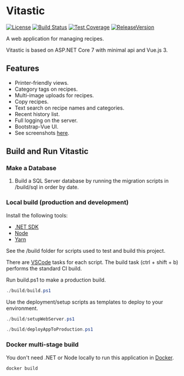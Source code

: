 # Vitastic

[![License](https://img.shields.io/github/license/hur1can3/Vitastic.svg)](https://github.com/hur1can3/Vitastic/blob/main/LICENSE.txt)
[![Build Status](https://img.shields.io/azure-devops/build/hur1can3/VoidCore/18.svg)](https://dev.azure.com/hur1can3/VoidCore/_build/latest?definitionId=18&branchName=main)
[![Test Coverage](https://img.shields.io/azure-devops/coverage/hur1can3/VoidCore/18.svg)](https://dev.azure.com/hur1can3/VoidCore/_build/latest?definitionId=18&branchName=main)
[![ReleaseVersion](https://img.shields.io/github/release/hur1can3/Vitastic.svg)](https://github.com/hur1can3/Vitastic/releases)

A web application for managing recipes.

Vitastic is based on ASP.NET Core 7 with minimal api and Vue.js 3.


## Features

* Printer-friendly views.
* Category tags on recipes.
* Multi-image uploads for recipes.
* Copy recipes.
* Text search on recipe names and categories.
* Recent history list.
* Full logging on the server.
* Bootstrap-Vue UI.
* See screenshots [here](docs/screenshots.md).


## Build and Run Vitastic

### Make a Database

1. Build a SQL Server database by running the migration scripts in /build/sql in order by date.

### Local build (production and development)

Install the following tools:

* [.NET SDK](https://www.microsoft.com/net/download)
* [Node](https://nodejs.org/en/)
* [Yarn](https://yarnpkg.com/)

See the /build folder for scripts used to test and build this project.

There are [VSCode](https://code.visualstudio.com/) tasks for each script. The build task (ctrl + shift + b) performs the standard CI build.

Run build.ps1 to make a production build.

```powershell
./build/build.ps1
```

Use the deployment/setup scripts as templates to deploy to your environment.

```powershell
./build/setupWebServer.ps1

./build/deployAppToProduction.ps1
```

### Docker multi-stage build

You don't need .NET or Node locally to run this application in [Docker](https://www.docker.com/).

```powershell
docker build
```
